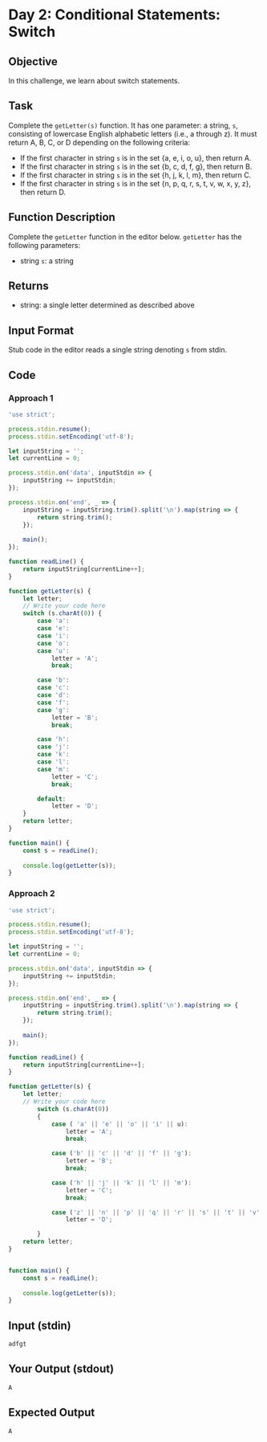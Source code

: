 # Day 2: Conditional Statements: Switch

## Objective
In this challenge, we learn about switch statements.

## Task
Complete the `getLetter(s)` function. It has one parameter: a string, `s`, consisting of lowercase English alphabetic letters (i.e., a through z). It must return A, B, C, or D depending on the following criteria:
- If the first character in string `s` is in the set {a, e, i, o, u}, then return A.
- If the first character in string `s` is in the set {b, c, d, f, g}, then return B.
- If the first character in string `s` is in the set {h, j, k, l, m}, then return C.
- If the first character in string `s` is in the set {n, p, q, r, s, t, v, w, x, y, z}, then return D.

## Function Description
Complete the `getLetter` function in the editor below.
`getLetter` has the following parameters:
- string `s`: a string

## Returns
- string: a single letter determined as described above

## Input Format
Stub code in the editor reads a single string denoting `s` from stdin.

## Code

### Approach 1
```javascript
'use strict';

process.stdin.resume();
process.stdin.setEncoding('utf-8');

let inputString = '';
let currentLine = 0;

process.stdin.on('data', inputStdin => {
    inputString += inputStdin;
});

process.stdin.on('end', _ => {
    inputString = inputString.trim().split('\n').map(string => {
        return string.trim();
    });
    
    main();    
});

function readLine() {
    return inputString[currentLine++];
}

function getLetter(s) {
    let letter;
    // Write your code here
    switch (s.charAt(0)) {
        case 'a':
        case 'e':
        case 'i':
        case 'o':
        case 'u':
            letter = 'A';
            break;

        case 'b':
        case 'c':
        case 'd':
        case 'f':
        case 'g':
            letter = 'B';
            break;

        case 'h':
        case 'j':
        case 'k':
        case 'l':
        case 'm':
            letter = 'C';
            break;

        default:
            letter = 'D';
    }
    return letter;
}

function main() {
    const s = readLine();
    
    console.log(getLetter(s));
}
```

### Approach 2
```javascript
'use strict';

process.stdin.resume();
process.stdin.setEncoding('utf-8');

let inputString = '';
let currentLine = 0;

process.stdin.on('data', inputStdin => {
    inputString += inputStdin;
});

process.stdin.on('end', _ => {
    inputString = inputString.trim().split('\n').map(string => {
        return string.trim();
    });
    
    main();    
});

function readLine() {
    return inputString[currentLine++];
}

function getLetter(s) {
    let letter;
    // Write your code here
        switch (s.charAt(0))
        {
            case ( 'a' || 'e' || 'o' || 'i' || u):
                letter = 'A';
                break;

            case ('b' || 'c' || 'd' || 'f' || 'g'):
                letter = 'B';
                break;

            case ('h' || 'j' || 'k' || 'l' || 'm'):
                letter = 'C';
                break;

            case ('z' || 'n' || 'p' || 'q' || 'r' || 's' || 't' || 'v' || 'w' || 'x' || 'y' ):
                letter = 'D';

        }
    return letter;
}


function main() {
    const s = readLine();
    
    console.log(getLetter(s));
}
```

## Input (stdin)
```sh
adfgt
```

## Your Output (stdout)
```sh
A
```

## Expected Output
```sh
A
```
